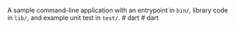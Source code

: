 A sample command-line application with an entrypoint in `bin/`, library code
in `lib/`, and example unit test in `test/`.
#   d a r t  
 #   d a r t  
 
